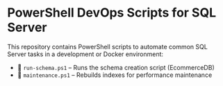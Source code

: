 # PowerShell DevOps Scripts for SQL Server

This repository contains PowerShell scripts to automate common SQL Server tasks in a development or Docker environment:

- 🎯 `run-schema.ps1` – Runs the schema creation script (EcommerceDB)
- 🧹 `maintenance.ps1` – Rebuilds indexes for performance maintenance
